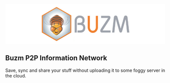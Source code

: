 ![Buzm Logo](Buzm.logo.png)

## Buzm P2P Information Network

Save, sync and share your stuff without uploading it
to some foggy server in the cloud.
